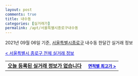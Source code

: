 ```yaml
---
layout: post
comments: true
title: 내수동
categories: [실거래가]
permalink: /apt/서울특별시종로구내수동
---
```


2021년 09월 06일 기준, <a href="/apt/서울특별시종로구">서울특별시종로구</a> 내수동 한달간 실거래 정보

<a style="color: blue;" href="/apt/서울특별시종로구">< 서울특별시 종로구 전체 실거래 정보</a>
<!---- start ---->
<table>
  <tr>
    <td colspan="4" style="font-weight: bold;"><a href="/apt/서울특별시종로구내수동{name_without_space}">오늘 등록된 실거래 정보가 없습니다</a> &nbsp;&nbsp;&nbsp; <a style="color: blue; font-size: smaller;" href="/apt/서울특별시종로구내수동{name_without_space}">면적별 최고가 ></a></td>
  </tr>
    
</table>
<!---- end ---->
    